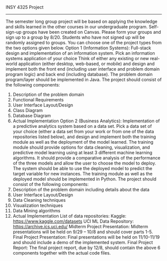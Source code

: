 INSY 4325 Project

---

The semester long group project will be based on applying the knowledge and skills
learned in the other courses in our undergraduate program. Self-sign-up groups have
been created on Canvas. Please form your groups and sign up to a group by 8/20.
Students who have not signed up will be randomly assigned to groups.
You can choose one of the project types from the two options given below.
Option 1 (Information Systems): Full-stack design and implementation of an information
system. Pick an information systems application of your choice Think of either any
existing or new real-world application (either desktop, web-based, or mobile) and design
and implement both the front end (including user interface and problem domain
program logic) and back end (including database). The problem domain program/layer
should be implemented in Java. The project should consist of the following components:
1. Description of the problem domain
2. Functional Requirements
3. User Interface Layout/Design
4. Class Diagram
5. Database Diagram
6. Actual Implementation
Option 2 (Business Analytics): Implementation of a predictive analytics system based on
a data set. Pick a data set of your choice (either a data set from your work or from one of
the data repositories listed below), and design and implement both the training module
as well as the deployment of the model learned. The training module should provide
options for data cleaning, visualization, and predictive model learning using at least 3
different machine learning algorithms. It should provide a comparative analysis of the
performance of the three models and allow the user to choose the model to deploy. The
system should be able to use the deployed model to predict the target variable for new
instances. The training module as well as the deployed model should be implemented in
Python. The project should consist of the following components:
1. Description of the problem domain including details about the data
2. User Interface Layout/Design
3. Data Cleaning techniques
4. Visualization techniques
5. Data Mining algorithms
6. Actual Implementation
List of data repositories:
Kaggle: https://www.kaggle.com/datasets
UCI ML Data Repository: https://archive.ics.uci.edu/
Midterm Project Presentation:
Midterm presentations will be held on 9/29 – 10/8 and should cover parts 1-5.
Final Project Presentation:
Final presentations will be held on 11/10-11/19 and should include a demo of the
implemented system.
Final Project Report:
The final project report, due by 12/8, should contain the above 6 components together
with the actual code files.